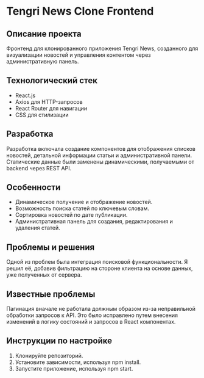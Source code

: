 # Tengri News Clone Frontend

## Описание проекта

Фронтенд для клонированного приложения Tengri News, созданного для визуализации новостей и управления контентом через административную панель.

## Технологический стек

- React.js
- Axios для HTTP-запросов
- React Router для навигации
- CSS для стилизации

## Разработка

Разработка включала создание компонентов для отображения списков новостей, детальной информации статьи и административной панели. Статические данные были заменены динамическими, получаемыми от backend через REST API.

## Особенности

- Динамическое получение и отображение новостей.
- Возможность поиска статей по ключевым словам.
- Сортировка новостей по дате публикации.
- Административная панель для создания, редактирования и удаления статей.

## Проблемы и решения

Одной из проблем была интеграция поисковой функциональности. Я решил её, добавив фильтрацию на стороне клиента на основе данных, уже полученных от сервера.

## Известные проблемы

Пагинация вначале не работала должным образом из-за неправильной обработки запросов к API. Это было исправлено путем внесения изменений в логику состояний и запросов в React компонентах.

## Инструкции по настройке

1. Клонируйте репозиторий.
2. Установите зависимости, используя npm install.
3. Запустите приложение, используя npm start.
